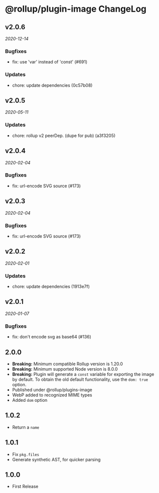 # @rollup/plugin-image ChangeLog

## v2.0.6

_2020-12-14_

### Bugfixes

- fix: use 'var' instead of 'const' (#691)

### Updates

- chore: update dependencies (0c57b08)

## v2.0.5

_2020-05-11_

### Updates

- chore: rollup v2 peerDep. (dupe for pub) (a3f3205)

## v2.0.4

_2020-02-04_

### Bugfixes

- fix: url-encode SVG source (#173)

## v2.0.3

_2020-02-04_

### Bugfixes

- fix: url-encode SVG source (#173)

## v2.0.2

_2020-02-01_

### Updates

- chore: update dependencies (1913e7f)

## v2.0.1

_2020-01-07_

### Bugfixes

- fix: don't encode svg as base64 (#136)

## 2.0.0

- **Breaking:** Minimum compatible Rollup version is 1.20.0
- **Breaking:** Minimum supported Node version is 8.0.0
- **Breaking:** Plugin will generate a `const` variable for exporting the image by default. To obtain the old default functionality, use the `dom: true` option.
- Published under @rollup/plugins-image
- WebP added to recognized MIME types
- Added `dom` option

## 1.0.2

- Return a `name`

## 1.0.1

- Fix `pkg.files`
- Generate synthetic AST, for quicker parsing

## 1.0.0

- First Release
